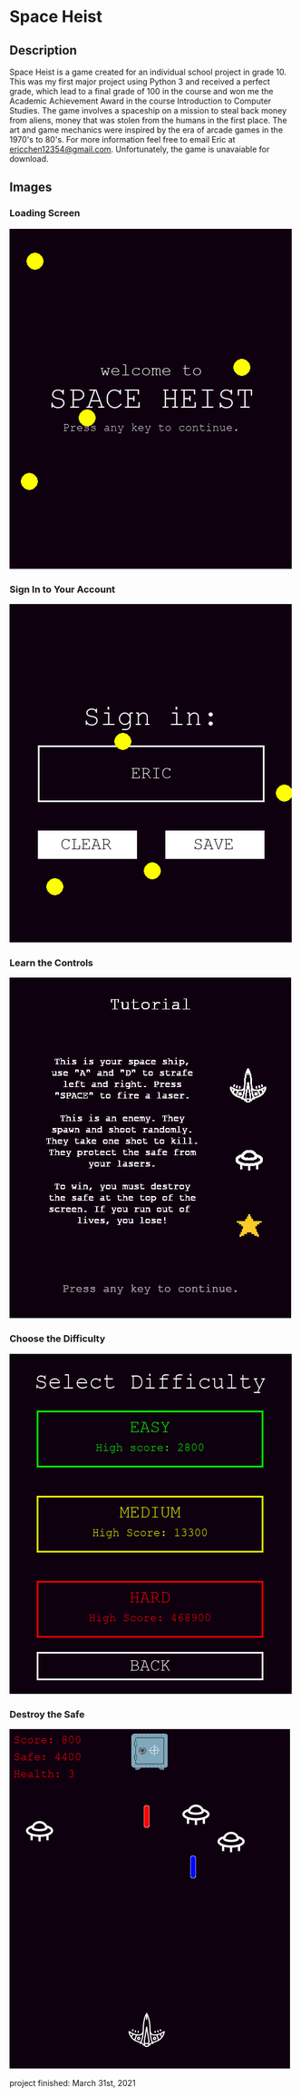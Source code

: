 # Space Heist

## Description

Space Heist is a game created for an individual school project in grade 10. This was my first major project using Python 3 and received a perfect grade, which lead to a final grade of 100 in the course and won me the Academic Achievement Award in the course Introduction to Computer Studies. The game involves a spaceship on a mission to steal back money from aliens, money that was stolen from the humans in the first place. The art and game mechanics were inspired by the era of arcade games in the 1970's to 80's. For more information feel free to email Eric at ericchen12354@gmail.com. Unfortunately, the game is unavaiable for download.

## Images

### Loading Screen
![loading screen](https://github.com/Eircc/Space-Heist/blob/main/homescreen.PNG)

### Sign In to Your Account
![sign in](https://github.com/Eircc/Space-Heist/blob/main/sign%20in.PNG)

### Learn the Controls
![tutorial](https://github.com/Eircc/Space-Heist/blob/main/tutorial.PNG)

### Choose the Difficulty
![levels](https://github.com/Eircc/Space-Heist/blob/main/level.PNG)

### Destroy the Safe
![gameplay](https://github.com/Eircc/Space-Heist/blob/main/game.PNG)


project finished: March 31st, 2021
